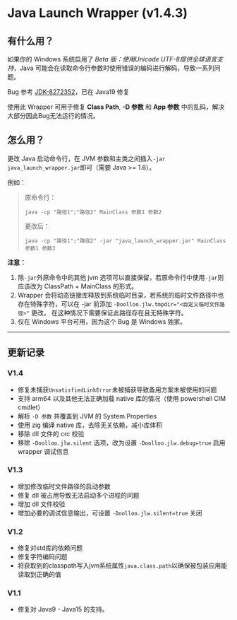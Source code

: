 # Java Launch Wrapper (v1.4.3)

## 有什么用？

如果你的 Windows 系统启用了 *Beta 版：使用Unicode UTF-8提供全球语言支持*，Java 可能会在读取命令行参数时使用错误的编码进行解码，导致一系列问题。

Bug 参考 [JDK-8272352](https://bugs.openjdk.org/browse/JDK-8272352)，已在 Java19 修复

使用此 Wrapper 可用于修复 **Class Path**, **-D 参数** 和 **App 参数** 中的乱码，解决大部分因此Bug无法运行的情况。

## 怎么用？

更改 Java 启动命令行，在 JVM 参数和主类之间插入`-jar java_launch_wrapper.jar`即可（需要 Java >= 1.6）。

例如：

> 原命令行：
> 
>     java -cp "路径1";"路径2" MainClass 参数1 参数2
> 
> 更改后：
> 
>     java -cp "路径1";"路径2" -jar "java_launch_wrapper.jar" MainClass 参数1 参数2

**注意：** 

1. 除`-jar`外原命令中的其他 jvm 选项可以直接保留，若原命令行中使用`-jar`则应该改为 ClassPath + MainClass 的形式。
2. Wrapper 会将动态链接库释放到系统临时目录，若系统的临时文件路径中也存在特殊字符，可以在 -jar 前添加 `-Doolloo.jlw.tmpdir="<自定义临时文件路径>"` 更改。
   在这种情况下需要保证此路径存在且无特殊字符。
3. 仅在 Windows 平台可用，因为这个 Bug 是 Windows 独家。

---

## 更新记录

### V1.4

- 修复未捕获`UnsatisfiedLinkError`未被捕获导致备用方案未被使用的问题
- 支持 arm64 以及其他无法正确加载 native 库的情况（使用 powershell CIM cmdlet）
- 解析 `-D 参数` 并覆盖到 JVM 的 System.Properties
- 使用 zig 编译 native 库，去除无关依赖，减小库体积
- 移除 dll 文件的 crc 校验
- 移除 `-Doolloo.jlw.silent` 选项，改为设置 `-Doolloo.jlw.debug=true` 启用 wrapper 调试信息

### V1.3

- 增加修改临时文件路径的启动参数
- 修复 dll 被占用导致无法启动多个进程的问题
- 增加 dll 文件校验
- 增加必要的调试信息输出，可设置 `-Doolloo.jlw.silent=true` 关闭

### V1.2

- 修复对std库的依赖问题
- 修复字符编码问题
- 将获取到的classpath写入jvm系统属性`java.class.path`以确保被包装应用能读取到正确的值

### V1.1

- 修复对 Java9 - Java15 的支持。
